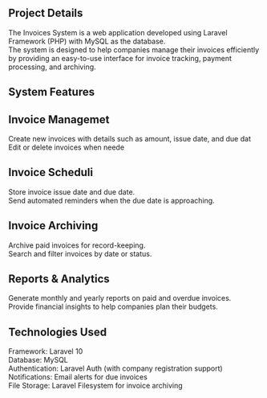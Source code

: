 ## Project Details
The Invoices System is a web application developed using Laravel Framework (PHP) with MySQL as the  database. <br>
The system is designed to help companies manage their invoices efficiently by providing an easy-to-use interface for invoice tracking, payment processing, and archiving.

## System Features

## Invoice Managemet
Create new invoices with details such as amount, issue date, and due dat<br>
Edit or delete invoices when neede

## Invoice Scheduli
Store invoice issue date and due date.<br>
Send automated reminders when the due date is approaching.

## Invoice Archiving
Archive paid invoices for record-keeping.<br>
Search and filter invoices by date or status.

## Reports & Analytics
Generate monthly and yearly reports on paid and overdue invoices. <br>
Provide financial insights to help companies plan their budgets.

## Technologies Used
Framework: Laravel 10<br>
Database: MySQL<br>
Authentication: Laravel Auth (with company registration support)<br>
Notifications: Email alerts for due invoices<br>
File Storage: Laravel Filesystem for invoice archiving
